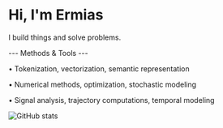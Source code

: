 Hi, I'm Ermias
==============

I build things and solve problems.

--- Methods & Tools ---

• Tokenization, vectorization, semantic representation

• Numerical methods, optimization, stochastic modeling

• Signal analysis, trajectory computations, temporal modeling


![GitHub stats](https://github-readme-stats.vercel.app/api?username=ErmiasAT&show_icons=true&theme=radical)
